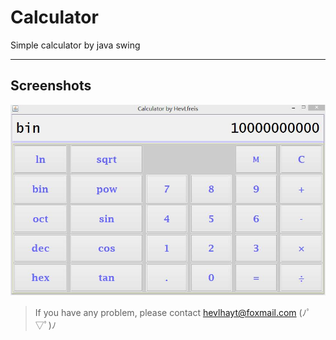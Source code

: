 # Calculator
Simple calculator by java swing
***


## Screenshots
![screenshots](screenshots/calculator.jpg)



> If you have any problem, please contact hevlhayt@foxmail.com (ﾉﾟ▽ﾟ)ﾉ



